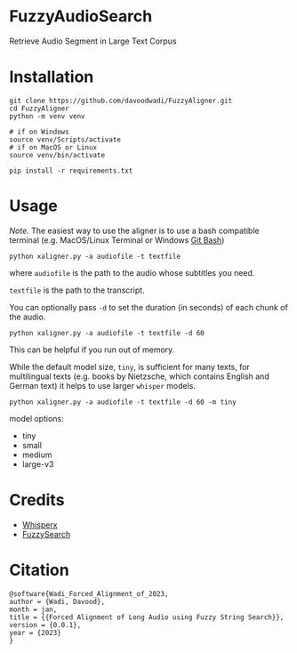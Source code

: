 # FuzzyAudioSearch
Retrieve Audio Segment in Large Text Corpus 

# Installation
```
git clone https://github.com/davoodwadi/FuzzyAligner.git
cd FuzzyAligner
python -m venv venv

# if on Windows
source venv/Scripts/activate
# if on MacOS or Linux
source venv/bin/activate

pip install -r requirements.txt
```

# Usage
*Note.* The easiest way to use the aligner is to use a bash compatible terminal (e.g. MacOS/Linux Terminal or Windows [Git Bash](https://gitforwindows.org/))

```
python xaligner.py -a audiofile -t textfile
```

where ```audiofile``` is the path to the audio whose subtitles you need. 

```textfile``` is the path to the transcript.

You can optionally pass ```-d``` to set the duration (in seconds) of each chunk of the audio.
```
python xaligner.py -a audiofile -t textfile -d 60
```

This can be helpful if you run out of memory.

While the default model size, ```tiny```, is sufficient for many texts, for multilingual texts (e.g. books by Nietzsche, which contains English and German text) it helps to use larger ```whisper``` models.

```
python xaligner.py -a audiofile -t textfile -d 60 -m tiny
```

model options:
- tiny
- small
- medium
- large-v3

# Credits
- [Whisperx](https://github.com/m-bain/whisperX/tree/main)
- [FuzzySearch](https://github.com/taleinat/fuzzysearch)

# Citation
```
@software{Wadi_Forced_Alignment_of_2023,
author = {Wadi, Davood},
month = jan,
title = {{Forced Alignment of Long Audio using Fuzzy String Search}},
version = {0.0.1},
year = {2023}
}
```

